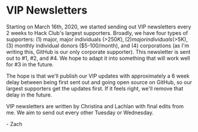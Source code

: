 # VIP Newsletters

Starting on March 16th, 2020, we started sending out VIP newsletters every 2 weeks to Hack Club's largest supporters. Broadly, we have four types of supporters: (1) major, major individuals (>$250K), (2) major individuals (>$5K), (3) monthly individual donors ($5-100/month), and (4) corporations (as I'm writing this, GitHub is our only corporate supporter). This newsletter is sent out to #1, #2, and #4. We hope to adapt it into something that will work well for #3 in the future.

The hope is that we'll publish our VIP updates with approximately a 6 week delay between being first sent out and going open source on GitHub, so our largest supporters get the updates first. If it feels right, we'll remove that delay in the future.

VIP newsletters are written by Christina and Lachlan with final edits from me. We aim to send out every other Tuesday or Wednesday.

\- Zach
